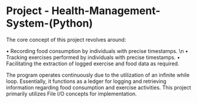 # Project - Health-Management-System-(Python)

The core concept of this project revolves around:

• Recording food consumption by individuals with precise timestamps. \n
• Tracking exercises performed by individuals with precise timestamps.
• Facilitating the extraction of logged exercise and food data as required.

The program operates continuously due to the utilization of an infinite while loop. Essentially, it functions as a ledger for logging and retrieving information regarding food consumption and exercise activities. This project primarily utilizes File I/O concepts for implementation.

